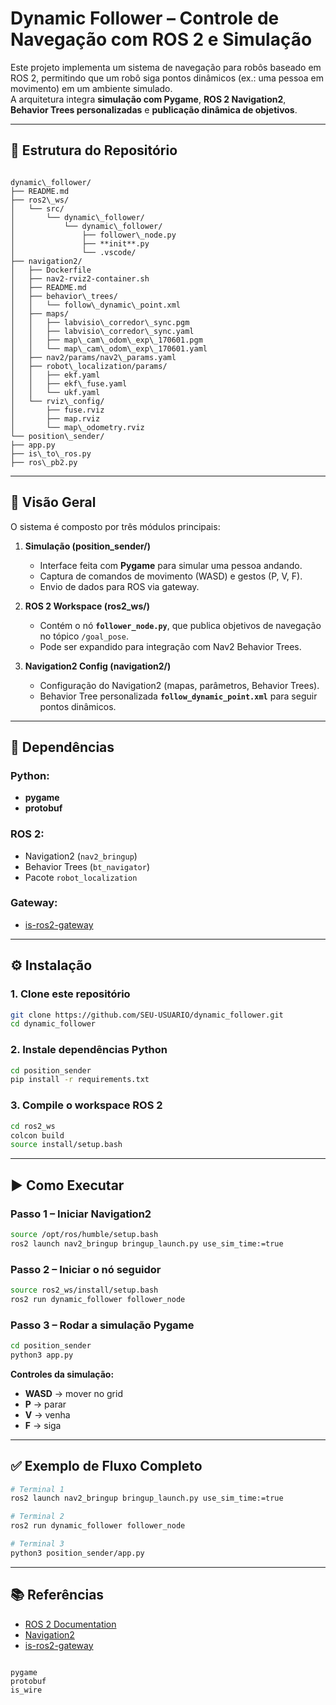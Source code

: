 # Dynamic Follower – Controle de Navegação com ROS 2 e Simulação

Este projeto implementa um sistema de navegação para robôs baseado em ROS 2, permitindo que um robô siga pontos dinâmicos (ex.: uma pessoa em movimento) em um ambiente simulado.  
A arquitetura integra **simulação com Pygame**, **ROS 2 Navigation2**, **Behavior Trees personalizadas** e **publicação dinâmica de objetivos**.

---

## 📌 Estrutura do Repositório

```

dynamic\_follower/
├── README.md                   
├── ros2\_ws/                   
│   └── src/
│       └── dynamic\_follower/
│           └── dynamic\_follower/
│               ├── follower\_node.py   
│               ├── **init**.py
│               └── .vscode/
├── navigation2/               
│   ├── Dockerfile
│   ├── nav2-rviz2-container.sh
│   ├── README.md
│   ├── behavior\_trees/         
│   │   └── follow\_dynamic\_point.xml
│   ├── maps/                   
│   │   ├── labvisio\_corredor\_sync.pgm
│   │   ├── labvisio\_corredor\_sync.yaml
│   │   ├── map\_cam\_odom\_exp\_170601.pgm
│   │   └── map\_cam\_odom\_exp\_170601.yaml
│   ├── nav2/params/nav2\_params.yaml    
│   ├── robot\_localization/params/      
│   │   ├── ekf.yaml
│   │   ├── ekf\_fuse.yaml
│   │   └── ukf.yaml
│   └── rviz\_config/             
│       ├── fuse.rviz
│       ├── map.rviz
│       └── map\_odometry.rviz
└── position\_sender/             
├── app.py                   
├── is\_to\_ros.py             
├── ros\_pb2.py               

````

---

## 📖 Visão Geral

O sistema é composto por três módulos principais:

1. **Simulação (position_sender/)**
   - Interface feita com **Pygame** para simular uma pessoa andando.
   - Captura de comandos de movimento (WASD) e gestos (P, V, F).
   - Envio de dados para ROS via gateway.

2. **ROS 2 Workspace (ros2_ws/)**
   - Contém o nó **`follower_node.py`**, que publica objetivos de navegação no tópico `/goal_pose`.
   - Pode ser expandido para integração com Nav2 Behavior Trees.

3. **Navigation2 Config (navigation2/)**
   - Configuração do Navigation2 (mapas, parâmetros, Behavior Trees).
   - Behavior Tree personalizada **`follow_dynamic_point.xml`** para seguir pontos dinâmicos.

---

## 🔗 Dependências

### Python:
- **pygame**
- **protobuf**

### ROS 2:
- Navigation2 (`nav2_bringup`)
- Behavior Trees (`bt_navigator`)
- Pacote `robot_localization`

### Gateway:
- [is-ros2-gateway](https://github.com/labvisio/is-ros2-gateway)

---

## ⚙️ Instalação

### 1. Clone este repositório

```bash
git clone https://github.com/SEU-USUARIO/dynamic_follower.git
cd dynamic_follower
````

### 2. Instale dependências Python

```bash
cd position_sender
pip install -r requirements.txt
```

### 3. Compile o workspace ROS 2

```bash
cd ros2_ws
colcon build
source install/setup.bash
```

---

## ▶️ Como Executar

### **Passo 1 – Iniciar Navigation2**

```bash
source /opt/ros/humble/setup.bash
ros2 launch nav2_bringup bringup_launch.py use_sim_time:=true
```

### **Passo 2 – Iniciar o nó seguidor**

```bash
source ros2_ws/install/setup.bash
ros2 run dynamic_follower follower_node
```

### **Passo 3 – Rodar a simulação Pygame**

```bash
cd position_sender
python3 app.py
```

**Controles da simulação:**

* **WASD** → mover no grid
* **P** → parar
* **V** → venha
* **F** → siga

---

## ✅ Exemplo de Fluxo Completo

```bash
# Terminal 1
ros2 launch nav2_bringup bringup_launch.py use_sim_time:=true

# Terminal 2
ros2 run dynamic_follower follower_node

# Terminal 3
python3 position_sender/app.py
```

---

## 📚 Referências

* [ROS 2 Documentation](https://docs.ros.org/en/)
* [Navigation2](https://navigation.ros.org/)
* [is-ros2-gateway](https://github.com/labvisio/is-ros2-gateway)

```

pygame
protobuf
is_wire
